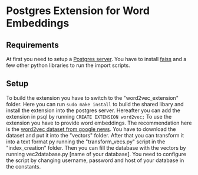 #  Postgres Extension for Word Embeddings

## Requirements
At first you need to setup a [Postgres server](https://www.postgresql.org/). You have to install [faiss](https://github.com/facebookresearch/faiss) and a few other python libraries to run the import scripts.
## Setup
To build the extension you have to switch to the "word2vec_extension" folder. Here you can run `sudo make install` to build the shared libary and install the extension into the postgres server. Hereafter you can add the extension in psql by running `CREATE EXTENSION word2vec;`
To use the extension you have to provide word embeddings. The recommendation here is the [word2vec dataset from google news](https://drive.google.com/file/d/0B7XkCwpI5KDYNlNUTTlSS21pQmM/edit?usp=sharing). You have to download the dataset and put it into the "vectors" folder. After that you can transform it into a text format py running the "transform_vecs.py" script in the "index_creation" folder. Then you can fill the database with the vectors by running vec2database.py [name of your database]. You need to configure the script by changing username, password and host of your database in the constants.
